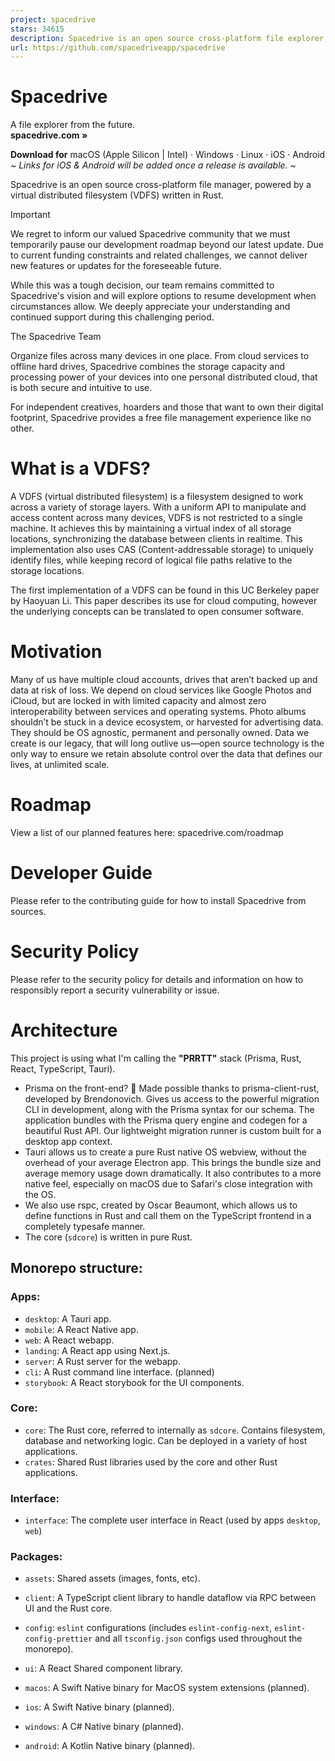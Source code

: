 ```yaml
---
project: spacedrive
stars: 34615
description: Spacedrive is an open source cross-platform file explorer, powered by a virtual distributed filesystem written in Rust.
url: https://github.com/spacedriveapp/spacedrive
---
```


**Spacedrive**
==============

A file explorer from the future.  
**spacedrive.com »**  
  
**Download for** macOS (Apple Silicon | Intel) · Windows · Linux · iOS · Android  
_~ Links for iOS & Android will be added once a release is available. ~_

Spacedrive is an open source cross-platform file manager, powered by a virtual distributed filesystem (VDFS) written in Rust.  
  

Important

We regret to inform our valued Spacedrive community that we must temporarily pause our development roadmap beyond our latest update. Due to current funding constraints and related challenges, we cannot deliver new features or updates for the foreseeable future.

While this was a tough decision, our team remains committed to Spacedrive's vision and will explore options to resume development when circumstances allow. We deeply appreciate your understanding and continued support during this challenging period.

The Spacedrive Team

Organize files across many devices in one place. From cloud services to offline hard drives, Spacedrive combines the storage capacity and processing power of your devices into one personal distributed cloud, that is both secure and intuitive to use.

For independent creatives, hoarders and those that want to own their digital footprint, Spacedrive provides a free file management experience like no other.

  
  
  

What is a VDFS?
===============

A VDFS (virtual distributed filesystem) is a filesystem designed to work across a variety of storage layers. With a uniform API to manipulate and access content across many devices, VDFS is not restricted to a single machine. It achieves this by maintaining a virtual index of all storage locations, synchronizing the database between clients in realtime. This implementation also uses CAS (Content-addressable storage) to uniquely identify files, while keeping record of logical file paths relative to the storage locations.

The first implementation of a VDFS can be found in this UC Berkeley paper by Haoyuan Li. This paper describes its use for cloud computing, however the underlying concepts can be translated to open consumer software.

Motivation
==========

Many of us have multiple cloud accounts, drives that aren’t backed up and data at risk of loss. We depend on cloud services like Google Photos and iCloud, but are locked in with limited capacity and almost zero interoperability between services and operating systems. Photo albums shouldn’t be stuck in a device ecosystem, or harvested for advertising data. They should be OS agnostic, permanent and personally owned. Data we create is our legacy, that will long outlive us—open source technology is the only way to ensure we retain absolute control over the data that defines our lives, at unlimited scale.

Roadmap
=======

View a list of our planned features here: spacedrive.com/roadmap

Developer Guide
===============

Please refer to the contributing guide for how to install Spacedrive from sources.

Security Policy
===============

Please refer to the security policy for details and information on how to responsibly report a security vulnerability or issue.

Architecture
============

This project is using what I'm calling the **"PRRTT"** stack (Prisma, Rust, React, TypeScript, Tauri).

-   Prisma on the front-end? 🤯 Made possible thanks to prisma-client-rust, developed by Brendonovich. Gives us access to the powerful migration CLI in development, along with the Prisma syntax for our schema. The application bundles with the Prisma query engine and codegen for a beautiful Rust API. Our lightweight migration runner is custom built for a desktop app context.
-   Tauri allows us to create a pure Rust native OS webview, without the overhead of your average Electron app. This brings the bundle size and average memory usage down dramatically. It also contributes to a more native feel, especially on macOS due to Safari's close integration with the OS.
-   We also use rspc, created by Oscar Beaumont, which allows us to define functions in Rust and call them on the TypeScript frontend in a completely typesafe manner.
-   The core (`sdcore`) is written in pure Rust.

Monorepo structure:
-------------------

### Apps:

-   `desktop`: A Tauri app.
-   `mobile`: A React Native app.
-   `web`: A React webapp.
-   `landing`: A React app using Next.js.
-   `server`: A Rust server for the webapp.
-   `cli`: A Rust command line interface. (planned)
-   `storybook`: A React storybook for the UI components.

### Core:

-   `core`: The Rust core, referred to internally as `sdcore`. Contains filesystem, database and networking logic. Can be deployed in a variety of host applications.
-   `crates`: Shared Rust libraries used by the core and other Rust applications.

### Interface:

-   `interface`: The complete user interface in React (used by apps `desktop`, `web`)

### Packages:

-   `assets`: Shared assets (images, fonts, etc).
    
-   `client`: A TypeScript client library to handle dataflow via RPC between UI and the Rust core.
    
-   `config`: `eslint` configurations (includes `eslint-config-next`, `eslint-config-prettier` and all `tsconfig.json` configs used throughout the monorepo).
    
-   `ui`: A React Shared component library.
    
-   `macos`: A Swift Native binary for MacOS system extensions (planned).
    
-   `ios`: A Swift Native binary (planned).
    
-   `windows`: A C# Native binary (planned).
    
-   `android`: A Kotlin Native binary (planned).
